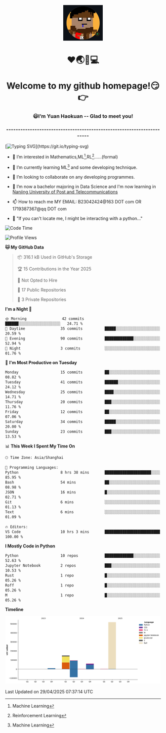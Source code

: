 <div align=center>
  <img width=128 src="image/figure.png">
</div>
<h1 align="center">❤🌏🚩💻</h1>
<h1 align="center">Welcome to my github homepage!😏👉</h1>
<h3 align="center" >😃I’m Yuan Haokuan -- Glad to meet you!</h3>
<h3 align="center" >----------------------------------------------------------------------</h3>

  [![Typing SVG](https://readme-typing-svg.herokuapp.com?font=Fira+Code&pause=1000&random=false&width=450&lines=Here's+my+personal+infomation:)](https://git.io/typing-svg)

- 👀 I’m interested in Mathematics,ML[^1],RL[^2]......(formal)
  
- 🌱 I’m currently learning ML[^1] and some developing technique.
  
- 💞️ I’m looking to collaborate on any developing programmes.
  
- 🍉 I’m now a bachelor majoring in Data Science and I'm now learning in [Nanjing University of Post and Telecommunications](https://www.njupt.edu.cn/main.psp)
  
- 📫 How to reach me MY EMAIL: B23042424@163 DOT com OR 1719387367@qq DOT com

- 🐍 "If you can't locate me, I might be interacting with a python..."

<!--START_SECTION:waka-->
![Code Time](http://img.shields.io/badge/Code%20Time-309%20hrs%2027%20mins-blue)

![Profile Views](http://img.shields.io/badge/Profile%20Views-0-blue)

**🐱 My GitHub Data** 

> 📦 316.1 kB Used in GitHub's Storage 
 > 
> 🏆 15 Contributions in the Year 2025
 > 
> 🚫 Not Opted to Hire
 > 
> 📜 17 Public Repositories 
 > 
> 🔑 3 Private Repositories 
 > 
**I'm a Night 🦉** 

```text
🌞 Morning                42 commits          ██████░░░░░░░░░░░░░░░░░░░   24.71 % 
🌆 Daytime                35 commits          █████░░░░░░░░░░░░░░░░░░░░   20.59 % 
🌃 Evening                90 commits          █████████████░░░░░░░░░░░░   52.94 % 
🌙 Night                  3 commits           ░░░░░░░░░░░░░░░░░░░░░░░░░   01.76 % 
```
📅 **I'm Most Productive on Tuesday** 

```text
Monday                   15 commits          ██░░░░░░░░░░░░░░░░░░░░░░░   08.82 % 
Tuesday                  41 commits          ██████░░░░░░░░░░░░░░░░░░░   24.12 % 
Wednesday                25 commits          ████░░░░░░░░░░░░░░░░░░░░░   14.71 % 
Thursday                 20 commits          ███░░░░░░░░░░░░░░░░░░░░░░   11.76 % 
Friday                   12 commits          ██░░░░░░░░░░░░░░░░░░░░░░░   07.06 % 
Saturday                 34 commits          █████░░░░░░░░░░░░░░░░░░░░   20.00 % 
Sunday                   23 commits          ███░░░░░░░░░░░░░░░░░░░░░░   13.53 % 
```


📊 **This Week I Spent My Time On** 

```text
🕑︎ Time Zone: Asia/Shanghai

💬 Programming Languages: 
Python                   8 hrs 38 mins       █████████████████████░░░░   85.95 % 
Bash                     54 mins             ██░░░░░░░░░░░░░░░░░░░░░░░   08.98 % 
JSON                     16 mins             █░░░░░░░░░░░░░░░░░░░░░░░░   02.71 % 
Git                      6 mins              ░░░░░░░░░░░░░░░░░░░░░░░░░   01.13 % 
Text                     6 mins              ░░░░░░░░░░░░░░░░░░░░░░░░░   01.09 % 

🔥 Editors: 
VS Code                  10 hrs 3 mins       █████████████████████████   100.00 % 
```

**I Mostly Code in Python** 

```text
Python                   10 repos            █████████████░░░░░░░░░░░░   52.63 % 
Jupyter Notebook         2 repos             ███░░░░░░░░░░░░░░░░░░░░░░   10.53 % 
Rust                     1 repo              █░░░░░░░░░░░░░░░░░░░░░░░░   05.26 % 
Roff                     1 repo              █░░░░░░░░░░░░░░░░░░░░░░░░   05.26 % 
M                        1 repo              █░░░░░░░░░░░░░░░░░░░░░░░░   05.26 % 
```



**Timeline**

![Lines of Code chart](https://raw.githubusercontent.com/WilbertYuan/WilbertYuan/main/assets/bar_graph.png)


 Last Updated on 29/04/2025 07:37:14 UTC
<!--END_SECTION:waka-->

<!---
WilbertYuan/WilbertYuan is a ✨ special ✨ repository because its `README.md` (this file) appears on your GitHub profile.
You can click the Preview link to take a look at your changes.
--->
[^1]:Machine Learning
[^2]:Reinforcement Learning
